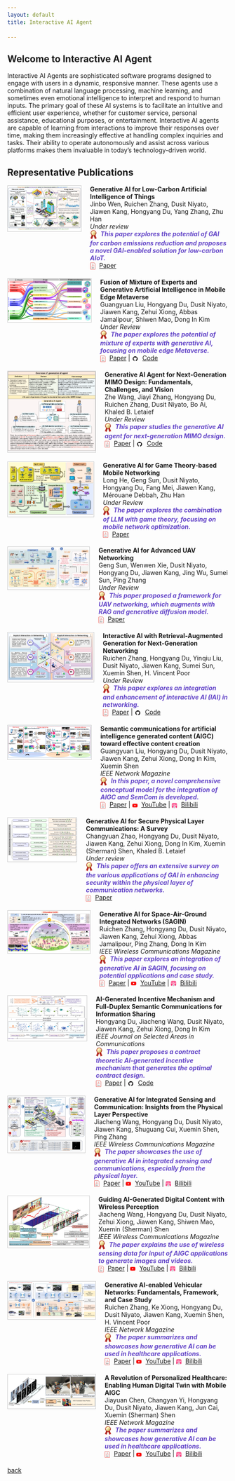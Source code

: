 ```yaml
---
layout: default
title: Interactive AI Agent

---
```


## Welcome to Interactive AI Agent
Interactive AI Agents are sophisticated software programs designed to engage with users in a dynamic, responsive manner. These agents use a combination of natural language processing, machine learning, and sometimes even emotional intelligence to interpret and respond to human inputs. The primary goal of these AI systems is to facilitate an intuitive and efficient user experience, whether for customer service, personal assistance, educational purposes, or entertainment. Interactive AI agents are capable of learning from interactions to improve their responses over time, making them increasingly effective at handling complex inquiries and tasks. Their ability to operate autonomously and assist across various platforms makes them invaluable in today’s technology-driven world.

## Representative Publications
<style>
  .publication-container {
    display: flex;
    align-items: flex-start;
    margin-bottom: 20px;
  }
  .publication-image {
   margin-right: 20px;
    border: 1px solid #ccc;
    width: 100%; /* 设置宽度为100%以适应容器 */
    max-width: 200px; /* 可以设置一个最大宽度来保持图片的显示质量 */
    height: auto; /* 高度自动，保持图片的原始比例 */
  }
  .publication-details {
    flex-grow: 1;
  }
  .publication-links img {
    vertical-align: middle;
    margin-right: 5px;
  }
  .publication-title {
    color: rgb(100,70,200);
  }
</style>



<!-- Publication 3 -->
<div class="publication-container">
  <div class="publication-image">
    <a href="https://arxiv.org/abs/2404.18077">
      <img src="accessories/Carbon.png" alt="Generative AI for Low-Carbon Artificial Intelligence of Things">
    </a>
  </div>
  <div class="publication-details">
    <b>Generative AI for Low-Carbon Artificial Intelligence of Things</b><br>
    Jinbo Wen, Ruichen Zhang, Dusit Niyato, Jiawen Kang, Hongyang Du, Yang Zhang, Zhu Han<br>
    <em>Under review</em><br>
    <div class="publication-links">
      <em>
        <img src="accessories/gold_medal.png" width="15" alt=""> 
        <b class="publication-title">This paper explores the potential of GAI for carbon emissions reduction and proposes a novel GAI-enabled solution for low-carbon AIoT.</b>
      </em><br>
      <img src="accessories/pdf.jpg" width="12" alt=""> 
      <a href="https://arxiv.org/pdf/2404.18077.pdf">Paper</a>
    </div>
  </div>
</div>





<!-- Publication 1 -->
<div class="publication-container">
  <div class="publication-image">
    <a href="https://alvinliu97.github.io/MOEGAI-metaverse/">
      <img src="accessories/MOE.png" alt="Fusion of Mixture of Experts and Generative AI">
    </a>
  </div>
  <div class="publication-details">
    <b>Fusion of Mixture of Experts and Generative Artificial Intelligence in Mobile Edge Metaverse</b><br>
    Guangyuan Liu, Hongyang Du, Dusit Niyato, Jiawen Kang, Zehui Xiong, Abbas Jamalipour, Shiwen Mao, Dong In Kim<br>
    <em>Under Review</em><br>
    <div class="publication-links">
      <em>
        <img src="accessories/gold_medal.png" width="15" alt=""> 
        <b class="publication-title">The paper explores the potential of mixture of experts with generative AI, focusing on mobile edge Metaverse.</b>
      </em><br>
      <img src="accessories/pdf.jpg" width="12" alt=""> 
      <a href="https://arxiv.org/abs/2404.03321">Paper</a> |
      <img src="accessories/github_icon.jpg" width="15" alt=""> 
      <a href="https://alvinliu97.github.io/MOEGAI-metaverse/">Code</a>
    </div>
  </div>
</div>

<!-- Publication 2 -->
<div class="publication-container">
  <div class="publication-image">
    <a href="https://zhewang77.github.io/GAIMIMO/">
      <img src="accessories/zhe1.png" alt="Generative AI Agent for MIMO Design">
    </a>
  </div>
  <div class="publication-details">
    <b>Generative AI Agent for Next-Generation MIMO Design: Fundamentals, Challenges, and Vision</b><br>
    Zhe Wang, Jiayi Zhang, Hongyang Du, Ruichen Zhang, Dusit Niyato, Bo Ai, Khaled B. Letaief<br>
    <em>Under Review</em><br>
    <div class="publication-links">
      <em>
        <img src="accessories/gold_medal.png" width="15" alt=""> 
        <b class="publication-title">This paper studies the generative AI agent for next-generation MIMO design.</b>
      </em><br>
      <img src="accessories/pdf.jpg" width="12" alt=""> 
      <a href="https://arxiv.org/pdf/2404.08878.pdf">Paper</a> |
      <img src="accessories/github_icon.jpg" width="15" alt=""> 
      <a href="https://zhewang77.github.io/GAIMIMO/">Code</a>
    </div>
  </div>
</div>

<!-- Publication 3 -->
<div class="publication-container">
  <div class="publication-image">
    <a href="https://limedire.github.io/GAI-Game/">
      <img src="accessories/gaigame.png" alt="Generative AI for Game Theory-based Mobile Networking">
    </a>
  </div>
  <div class="publication-details">
    <b>Generative AI for Game Theory-based Mobile Networking</b><br>
    Long He, Geng Sun, Dusit Niyato, Hongyang Du, Fang Mei, Jiawen Kang, Mérouane Debbah, Zhu Han<br>
    <em>Under Review</em><br>
    <div class="publication-links">
      <em>
        <img src="accessories/gold_medal.png" width="15" alt=""> 
        <b class="publication-title">The paper explores the combination of LLM with game theory, focusing on mobile network optimization.</b>
      </em><br>
      <img src="accessories/pdf.jpg" width="12" alt=""> 
      <a href="https://arxiv.org/abs/2404.09699">Paper</a>
    </div>
  </div>
</div>

<!-- Publication 4 -->
<div class="publication-container">
  <div class="publication-image">
    <a href="https://xiewenwen22.github.io/UAV_Spectrum_Estimation/">
      <img src="accessories/gaiuav.png" alt="Generative AI for Advanced UAV Networking">
    </a>
  </div>
  <div class="publication-details">
    <b>Generative AI for Advanced UAV Networking</b><br>
    Geng Sun, Wenwen Xie, Dusit Niyato, Hongyang Du, Jiawen Kang, Jing Wu, Sumei Sun, Ping Zhang<br>
    <em>Under Review</em><br>
    <div class="publication-links">
      <em>
        <img src="accessories/gold_medal.png" width="15" alt=""> 
        <b class="publication-title">This paper proposed a framework for UAV networking, which augments with RAG and generative diffusion model.</b>
      </em><br>
      <img src="accessories/pdf.jpg" width="12" alt=""> 
      <a href="https://arxiv.org/pdf/2404.10556.pdf">Paper</a>
    </div>
  </div>
</div>

<!-- Publication 5 -->
<div class="publication-container">
  <div class="publication-image">
    <a href="https://rickyzang.github.io/GIAI/">
      <img src="accessories/rciai.png" alt="Interactive AI with Retrieval-Augmented Generation for Networking">
    </a>
  </div>
  <div class="publication-details">
    <b>Interactive Al with Retrieval-Augmented Generation for Next-Generation Networking</b><br>
    Ruichen Zhang, Hongyang Du, Yinqiu Liu, Dusit Niyato, Jiawen Kang, Sumei Sun, Xuemin Shen, H. Vincent Poor<br>
    <em>Under Review</em><br>
    <div class="publication-links">
      <em>
        <img src="accessories/gold_medal.png" width="15" alt=""> 
        <b class="publication-title">This paper explores an integration and enhancement of interactive AI (IAI) in networking.</b>
      </em><br>
      <img src="accessories/pdf.jpg" width="12" alt=""> 
      <a href="https://arxiv.org/pdf/2401.11391.pdf">Paper</a> |
      <img src="accessories/github_icon.jpg" width="15" alt=""> 
      <a href="https://rickyzang.github.io/GIAI/">Code</a>
    </div>
  </div>
</div>

<!-- Publication 6 -->
<div class="publication-container">
  <div class="publication-image">
    <a href="https://arxiv.org/abs/2308.04942">
      <img src="accessories/guangyuansem.png" alt="Semantic communications for AIGC">
    </a>
  </div>
  <div class="publication-details">
    <b>Semantic communications for artificial intelligence generated content (AIGC) toward effective content creation</b><br>
    Guangyuan Liu, Hongyang Du, Dusit Niyato, Jiawen Kang, Zehui Xiong, Dong In Kim, Xuemin Shen<br>
    <em>IEEE Network Magazine</em><br>
    <div class="publication-links">
      <em>
        <img src="accessories/gold_medal.png" width="15" alt=""> 
        <b class="publication-title">In this paper, a novel comprehensive conceptual model for the integration of AIGC and SemCom is developed.</b>
      </em><br>
      <img src="accessories/pdf.jpg" width="12" alt=""> 
      <a href="https://arxiv.org/pdf/2308.04942.pdf">Paper</a> |
      <img src="accessories/ytb.jpg" width="12" alt="">
      <a href="https://www.youtube.com/watch?v=-n1fKwBHouI">YouTube</a> |
      <img src="accessories/bili.jpg" width="12" alt="">
      <a href="https://www.bilibili.com/video/BV1w94y1b7zj/?spm_id_from=333.337.search-card.all.click&vd_source=7a1cccf64fe5f606a2b055b2b18fbfb9">Bilibili</a>
    </div>
  </div>
</div>

<!-- Publication 7 -->
<div class="publication-container">
  <div class="publication-image">
    <a href="https://arxiv.org/abs/2402.13553">
      <img src="accessories/cys.png" alt="Generative AI for Secure Physical Layer Communications">
    </a>
  </div>
  <div class="publication-details">
    <b>Generative AI for Secure Physical Layer Communications: A Survey</b><br>
    Changyuan Zhao, Hongyang Du, Dusit Niyato, Jiawen Kang, Zehui Xiong, Dong In Kim, Xuemin (Sherman) Shen, Khaled B. Letaief<br>
    <em>Under review</em><br>
    <div class="publication-links">
      <em>
        <img src="accessories/gold_medal.png" width="15" alt=""> 
        <b class="publication-title">This paper offers an extensive survey on the various applications of GAI in enhancing security within the physical layer of communication networks.</b>
      </em><br>
      <img src="accessories/pdf.jpg" width="12" alt=""> 
      <a href="https://arxiv.org/pdf/2402.13553.pdf">Paper</a>
    </div>
  </div>
</div>


<!-- Publication 8 -->
<div class="publication-container">
  <div class="publication-image">
    <a href="https://arxiv.org/abs/2311.06523">
      <img src="accessories/ruicehnsagin.png" alt="Generative AI for SAGIN">
    </a>
  </div>
  <div class="publication-details">
    <b>Generative AI for Space-Air-Ground Integrated Networks (SAGIN)</b><br>
    Ruichen Zhang, Hongyang Du, Dusit Niyato, Jiawen Kang, Zehui Xiong, Abbas Jamalipour, Ping Zhang, Dong In Kim<br>
    <em>IEEE Wireless Communications Magazine</em><br>
    <div class="publication-links">
      <em>
        <img src="accessories/gold_medal.png" width="15" alt=""> 
        <b class="publication-title">This paper explores an integration of generative AI in SAGIN, focusing on potential applications and case study.</b>
      </em><br>
      <img src="accessories/pdf.jpg" width="12" alt=""> 
      <a href="https://arxiv.org/pdf/2311.06523.pdf">Paper</a> |
      <img src="accessories/ytb.jpg" width="12" alt="">
      <a href="https://www.youtube.com/watch?v=cQ2vA4rOHME">YouTube</a> |
      <img src="accessories/bili.jpg" width="12" alt="">
      <a href="https://www.bilibili.com/video/BV1fT4y1s7Eq/?spm_id_from=333.337.search-card.all.click">Bilibili</a>
    </div>
  </div>
</div>

<!-- Publication 9 -->
<div class="publication-container">
  <div class="publication-image">
    <a href="https://hongyangdu.github.io/SemSharing/">
      <img src="accessories/duincen.png" alt="AI-Generated Incentive Mechanism">
    </a>
  </div>
  <div class="publication-details">
    <b>AI-Generated Incentive Mechanism and Full-Duplex Semantic Communications for Information Sharing</b><br>
    Hongyang Du, Jiacheng Wang, Dusit Niyato, Jiawen Kang, Zehui Xiong, Dong In Kim<br>
    <em>IEEE Journal on Selected Areas in Communications</em><br>
    <div class="publication-links">
      <em>
        <img src="accessories/gold_medal.png" width="15" alt=""> 
        <b class="publication-title">This paper proposes a contract theoretic AI-generated incentive mechanism that generates the optimal contract design.</b>
      </em><br>
      <img src="accessories/pdf.jpg" width="12" alt=""> 
      <a href="https://arxiv.org/pdf/2303.01896.pdf">Paper</a> |
      <img src="accessories/github_icon.jpg" width="15" alt=""> 
      <a href="https://hongyangdu.github.io/SemSharing/">Code</a>
    </div>
  </div>
</div>

<!-- Publication 10 -->
<div class="publication-container">
  <div class="publication-image">
    <a href="https://arxiv.org/abs/2310.01036">
      <img src="accessories/jcisac.png" alt="Generative AI for ISC">
    </a>
  </div>
  <div class="publication-details">
    <b>Generative AI for Integrated Sensing and Communication: Insights from the Physical Layer Perspective</b><br>
    Jiacheng Wang, Hongyang Du, Dusit Niyato, Jiawen Kang, Shuguang Cui, Xuemin Shen, Ping Zhang<br>
    <em>IEEE Wireless Communications Magazine</em><br>
    <div class="publication-links">
      <em>
        <img src="accessories/gold_medal.png" width="15" alt=""> 
        <b class="publication-title">The paper showcases the use of generative AI in integrated sensing and communications, especially from the physical layer.</b>
      </em><br>
      <img src="accessories/pdf.jpg" width="12" alt=""> 
      <a href="https://arxiv.org/pdf/2310.01036.pdf">Paper</a> |
      <img src="accessories/ytb.jpg" width="12" alt="">
      <a href="https://www.youtube.com/watch?v=ZqSmgw0XOXo&ab_channel=DurAIn-Tech">YouTube</a> |
      <img src="accessories/bili.jpg" width="12" alt="">
      <a href="https://www.bilibili.com/video/BV1v84y1m7kn/?spm_id_from=333.999.0.0">Bilibili</a>
    </div>
  </div>
</div>

<!-- Publication 11 -->
<div class="publication-container">
  <div class="publication-image">
    <a href="https://arxiv.org/abs/2303.14624">
      <img src="accessories/jcgm.png" alt="Guiding AI-Generated Digital Content">
    </a>
  </div>
  <div class="publication-details">
    <b>Guiding AI-Generated Digital Content with Wireless Perception</b><br>
    Jiacheng Wang, Hongyang Du, Dusit Niyato, Zehui Xiong, Jiawen Kang, Shiwen Mao, Xuemin (Sherman) Shen<br>
    <em>IEEE Wireless Communications Magazine</em><br>
    <div class="publication-links">
      <em>
        <img src="accessories/gold_medal.png" width="15" alt=""> 
        <b class="publication-title">The paper explains the use of wireless sensing data for input of AIGC applications to generate images and videos.</b>
      </em><br>
      <img src="accessories/pdf.jpg" width="12" alt=""> 
      <a href="https://arxiv.org/pdf/2303.14624.pdf">Paper</a> |
      <img src="accessories/ytb.jpg" width="12" alt="">
      <a href="https://www.youtube.com/watch?v=7Y2gqrz4ukI&ab_channel=DurAIn-Tech">YouTube</a> |
      <img src="accessories/bili.jpg" width="12" alt="">
      <a href="https://www.bilibili.com/video/BV1F841117Nw/?spm_id_from=333.999.0.0">Bilibili</a>
    </div>
  </div>
</div>

<!-- Publication 12 -->
<div class="publication-container">
  <div class="publication-image">
    <a href="https://arxiv.org/abs/2304.11098">
      <img src="accessories/rcv.png" alt="Generative AI-enabled Vehicular Networks">
    </a>
  </div>
  <div class="publication-details">
    <b>Generative AI-enabled Vehicular Networks: Fundamentals, Framework, and Case Study</b><br>
    Ruichen Zhang, Ke Xiong, Hongyang Du, Dusit Niyato, Jiawen Kang, Xuemin Shen, H. Vincent Poor<br>
    <em>IEEE Network Magazine</em><br>
    <div class="publication-links">
      <em>
        <img src="accessories/gold_medal.png" width="15" alt=""> 
        <b class="publication-title">The paper summarizes and showcases how generative AI can be used in healthcare applications.</b>
      </em><br>
      <img src="accessories/pdf.jpg" width="12" alt=""> 
      <a href="https://arxiv.org/pdf/2304.11098.pdf">Paper</a> |
      <img src="accessories/ytb.jpg" width="12" alt="">
      <a href="https://www.youtube.com/watch?v=pRzbHGw-5dk&ab_channel=DurAIn-Tech">YouTube</a> |
      <img src="accessories/bili.jpg" width="12" alt="">
      <a href="https://www.bilibili.com/video/BV1jN411n7ef/?spm_id_from=333.999.0.0">Bilibili</a>
    </div>
  </div>
</div>

<!-- Publication 13 -->
<div class="publication-container">
  <div class="publication-image">
    <a href="https://arxiv.org/abs/2307.12115">
      <img src="accessories/heal.png" alt="A Revolution of Personalized Healthcare">
    </a>
  </div>
  <div class="publication-details">
    <b>A Revolution of Personalized Healthcare: Enabling Human Digital Twin with Mobile AIGC</b><br>
    Jiayuan Chen, Changyan Yi, Hongyang Du, Dusit Niyato, Jiawen Kang, Jun Cai, Xuemin (Sherman) Shen<br>
    <em>IEEE Network Magazine</em><br>
    <div class="publication-links">
      <em>
        <img src="accessories/gold_medal.png" width="15" alt=""> 
        <b class="publication-title">The paper summarizes and showcases how generative AI can be used in healthcare applications.</b>
      </em><br>
      <img src="accessories/pdf.jpg" width="12" alt=""> 
      <a href="https://arxiv.org/pdf/2307.12115.pdf">Paper</a> |
      <img src="accessories/ytb.jpg" width="12" alt="">
      <a href="https://www.youtube.com/watch?v=T76EHYqap7o&ab_channel=DurAIn-Tech">YouTube</a> |
      <img src="accessories/bili.jpg" width="12" alt="">
      <a href="https://www.bilibili.com/video/BV1XH4y1o7in/?spm_id_from=333.999.0.0">Bilibili</a>
    </div>
  </div>
</div>



[back](./)
